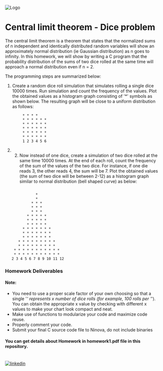 
![Logo](https://thumbs.gfycat.com/VeneratedConsiderateBovine-max-1mb.gif)


# Central limit theorem - Dice problem

The central limit theorem is a theorem that states that the normalized sums of n independent and identically
distributed random variables will show an approximately normal distribution (ie Gaussian distribution) as n goes to
infinity. In this homework, we will show by writing a C program that the probability distribution of the sums of two
dice rolled at the same time will approach a normal distribution even if n = 2.



The programming steps are summarized below:
1. Create a random dice roll simulation that simulates rolling a single dice 10000 times. Run simulation and count the frequency of the values. Plot the obtained values as a histogram graph consisting of '*' symbols as shown below. The resulting graph will be close to a uniform distribution as follows:
```
        * * * *
        * * * * * *
        * * * * * *
        * * * * * *
        * * * * * *
        * * * * * *
        1 2 3 4 5 6
```
2. 2. Now instead of one dice, create a simulation of two dice rolled at the same time 10000 times. At the end of each
roll, count the frequency of the sum of the values of the two dice. For instance, if one die reads 3, the other reads
4, the sum will be 7. Plot the obtained values (the sum of two dice will be between 2-12) as a histogram graph similar
to normal distribution (bell shaped curve) as below:
```

              *
              *
            * * *
            * * *
            * * *
          * * * * *
          * * * * *
          * * * * *
        * * * * * * *
        * * * * * * *
        * * * * * * *
      * * * * * * * * *
      * * * * * * * * *
    * * * * * * * * * * *
    * * * * * * * * * * *
   2 3 4 5 6 7 8 9 10 11 12
```

### Homework Deliverables
#### Note:  
- You need to use a proper scale factor of your own choosing so that a single '*' represents x number of dice rolls (for example, 100 rolls per '*'). You can obtain the appropriate x value by checking with different x values to make your chart look compact and neat.
- Make use of functions to modularize your code and maximize code reuse.
- Properly comment your code.
- Submit your final C source code file to Ninova, do not include binaries
#### You can get details about Homework in homework1.pdf file in this repository.


#
#
[![linkedin](https://img.shields.io/badge/linkedin-0A66C2?style=for-the-badge&logo=linkedin&logoColor=white)](https://www.linkedin.com/in/cavadibrahimli/)



